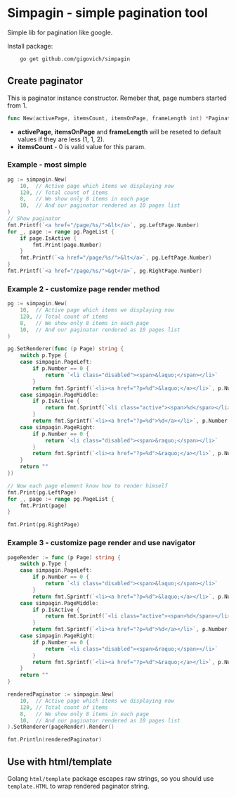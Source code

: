 Simpagin - simple pagination tool
=================================
Simple lib for pagination like google.

Install package:
```bash
    go get github.com/gigovich/simpagin
```

## Create paginator
This is paginator instance constructor. Remeber that, page numbers started from 1.
```go
func New(activePage, itemsCount, itemsOnPage, frameLength int) *Paginator
```
* **activePage**, **itemsOnPage** and **frameLength** will be reseted to default values if they are less (1, 1, 2).
* **itemsCount** - 0 is valid value for this param.

### Example - most simple
```go
pg := simpagin.New(
    10,  // Active page which items we displaying now
    120, // Total count of items
    8,   // We show only 8 items in each page
    10,  // And our paginator rendered as 10 pages list
)
// Show paginator
fmt.Printf(`<a href="/page/%s/">&lt</a>`, pg.LeftPage.Number)
for _, page := range pg.PageList {
    if page.IsActive {
        fmt.Print(page.Number)
    }
    fmt.Printf(`<a href="/page/%s/">&lt</a>`, pg.LeftPage.Number)
}
fmt.Printf(`<a href="/page/%s/">&gt</a>`, pg.RightPage.Number)
```

### Example 2 - customize page render method
```go
pg := simpagin.New(
    10,  // Active page which items we displaying now
    120, // Total count of items
    8,   // We show only 8 items in each page
    10,  // And our paginator rendered as 10 pages list
)

pg.SetRenderer(func (p Page) string {
    switch p.Type {
    case simpagin.PageLeft:
        if p.Number == 0 {
            return `<li class="disabled"><span>&laquo;</span></li>`
        }
        return fmt.Sprintf(`<li><a href="?p=%d">&laquo;</a></li>`, p.Number)
    case simpagin.PageMiddle:
        if p.IsActive {
            return fmt.Sprintf(`<li class="active"><span>%d</span></li>`, p.Number)
        }
        return fmt.Sprintf(`<li><a href="?p=%d">%d</a></li>`, p.Number, p.Number)
    case simpagin.PageRight:
        if p.Number == 0 {
            return `<li class="disabled"><span>&raquo;</span></li>`
        }
        return fmt.Sprintf(`<li><a href="?p=%d">&raquo;</a></li>`, p.Number)
    }
    return ""
})

// Now each page element know how to render himself
fmt.Print(pg.LeftPage)
for _, page := range pg.PageList {
    fmt.Print(page)
}

fmt.Print(pg.RightPage)
```

### Example 3 - customize page render and use navigator
```go
pageRender := func (p Page) string {
	switch p.Type {
	case simpagin.PageLeft:
		if p.Number == 0 {
			return `<li class="disabled"><span>&laquo;</span></li>`
		}
		return fmt.Sprintf(`<li><a href="?p=%d">&laquo;</a></li>`, p.Number)
	case simpagin.PageMiddle:
		if p.IsActive {
			return fmt.Sprintf(`<li class="active"><span>%d</span></li>`, p.Number)
		}
		return fmt.Sprintf(`<li><a href="?p=%d">%d</a></li>`, p.Number, p.Number)
	case simpagin.PageRight:
		if p.Number == 0 {
			return `<li class="disabled"><span>&raquo;</span></li>`
		}
		return fmt.Sprintf(`<li><a href="?p=%d">&raquo;</a></li>`, p.Number)
	}
	return ""
}

renderedPaginator := simpagin.New(
	10,  // Active page which items we displaying now
	120, // Total count of items
	8,   // We show only 8 items in each page
	10,  // And our paginator rendered as 10 pages list
).SetRenderer(pageRender).Render()

fmt.Println(renderedPaginator)
```

## Use with html/template
Golang `html/template` package escapes raw strings, so you should use `template.HTML` to wrap rendered paginator string.

